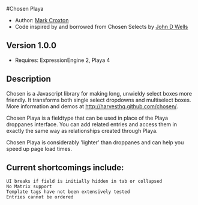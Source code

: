 #Chosen Playa

* Author: [Mark Croxton](http://hallmark-design.co.uk/)
* Code inspired by and borrowed from Chosen Selects by [John D Wells](https://github.com/johndwells/Chosen-Selects)

## Version 1.0.0

* Requires: ExpressionEngine 2, Playa 4

## Description

Chosen is a Javascript library for making long, unwieldy select boxes more friendly. It transforms both single select dropdowns and multiselect boxes. More information and demos at http://harvesthq.github.com/chosen/.

Chosen Playa is a fieldtype that can be used in place of the Playa droppanes interface. You can add related entries and access them in exactly the same way as relationships created through Playa.

Chosen Playa is considerably 'lighter' than droppanes and can help you speed up page load times.

## Current shortcomings include:

    UI breaks if field is initially hidden in tab or collapsed
    No Matrix support
    Template tags have not been extensively tested
    Entries cannot be ordered
    
